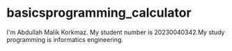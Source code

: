 # basicsprogramming_calculator
I'm Abdullah Malik Korkmaz. My student number is 20230040342.My study programming is informatics engineering.
